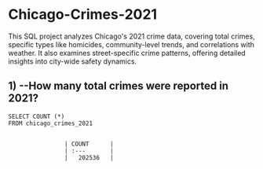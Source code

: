 # Chicago-Crimes-2021
This SQL project analyzes Chicago's 2021 crime data, covering total crimes, specific types like homicides, community-level trends, and 
correlations with weather. It also examines street-specific crime patterns, offering detailed insights into city-wide safety dynamics.

## 1) --How many total crimes were reported in 2021?
    SELECT COUNT (*)
    FROM chicago_crimes_2021

    
                    | COUNT      | 
                    | :---       | 
                    |   202536   | 


